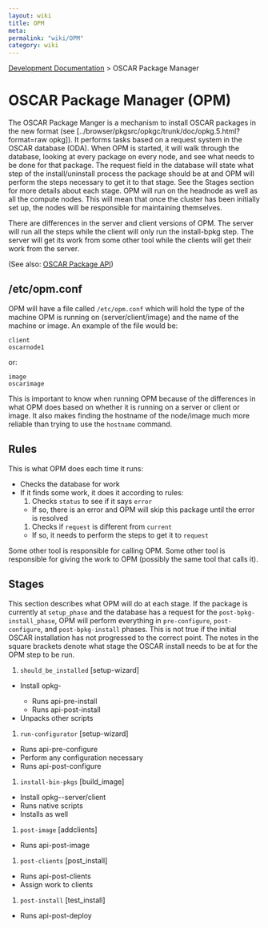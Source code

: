 ```yaml
---
layout: wiki
title: OPM
meta: 
permalink: "wiki/OPM"
category: wiki
---
```

<!-- Name: OPM -->
<!-- Version: 11 -->
<!-- Author: wesbland -->

[Development Documentation](wiki/DevelDocs) > OSCAR Package Manager

# OSCAR Package Manager (OPM)

The OSCAR Package Manger is a mechanism to install OSCAR packages in the new format (see [../browser/pkgsrc/opkgc/trunk/doc/opkg.5.html?format=raw opkg]).  It performs tasks based on a request system in the OSCAR database (ODA).  When OPM is started, it will walk through the database, looking at every package on every node, and see what needs to be done for that package.  The request field in the database will state what step of the install/uninstall process the package should be at and OPM will perform the steps necessary to get it to that stage.  See the Stages section for more details about each stage.  OPM will run on the headnode as well as all the compute nodes.  This will mean that once the cluster has been initially set up, the nodes will be responsible for maintaining themselves.

There are differences in the server and client versions of OPM.  The server will run all the steps while the client will only run the install-bpkg step.  The server will get its work from some other tool while the clients will get their work from the server.

(See also: [OSCAR Package API](wiki/opkgAPI))

## /etc/opm.conf

OPM will have a file called `/etc/opm.conf` which will hold the type of the machine OPM is running on (server/client/image) and the name of the machine or image.  An example of the file would be:


    client
    oscarnode1

or:


    image
    oscarimage

This is important to know when running OPM because of the differences in what OPM does based on whether it is running on a server or client or image.  It also makes finding the hostname of the node/image much more reliable than trying to use the `hostname` command.

## Rules

This is what OPM does each time it runs:

 * Checks the database for work
 * If it finds some work, it does it according to rules:
   1. Checks `status` to see if it says `error`
     * If so, there is an error and OPM will skip this package until the error is resolved
   1. Checks if `request` is different from `current`
     * If so, it needs to perform the steps to get it to `request`

Some other tool is responsible for calling OPM.
Some other tool is responsible for giving the work to OPM (possibly the same tool that calls it).

## Stages

This section describes what OPM will do at each stage.  If the package is currently at `setup_phase` and the database has a request for the `post-bpkg-install_phase`, OPM will perform everything in `pre-configure`, `post-configure`, and `post-bpkg-install` phases.  This is not true if the initial OSCAR installation has not progressed to the correct point.  The notes in the square brackets denote what stage the OSCAR install needs to be at for the OPM step to be run.

 1. `should_be_installed` [setup-wizard]
   * Install opkg-<package>
     * Runs api-pre-install
     * Runs api-post-install
   * Unpacks other scripts
 1. `run-configurator` [setup-wizard]
   * Runs api-pre-configure
   * Perform any configuration necessary
   * Runs api-post-configure
 1. `install-bin-pkgs` [build_image]
   * Install opkg-<package>-server/client
   * Runs native scripts
   * Installs <package>  as well
 1. `post-image` [addclients]
   * Runs api-post-image
 1. `post-clients` [post_install]
   * Runs api-post-clients
   * Assign work to clients
 1. `post-install` [test_install]
   * Runs api-post-deploy
